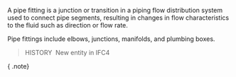 ﻿A pipe fitting is a junction or transition in a piping flow distribution system used to connect pipe segments, resulting in changes in flow characteristics to the fluid such as direction or flow rate.

Pipe fittings include elbows, junctions, manifolds, and plumbing boxes.

> HISTORY&nbsp; New entity in IFC4

{ .note}
>
